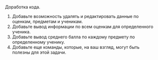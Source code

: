 Доработка кода.
1. Добавьте возможность удалять и редактировать данные по оценкам, предметам и ученикам.
2. Добавьте вывод информации по всем оценкам для определенного ученика.
3. Добавьте вывод среднего балла по каждому предмету по определенному ученику.
4. Добавьте еще команды, которые, на ваш взгляд, могут быть полезны для этой задачи.
